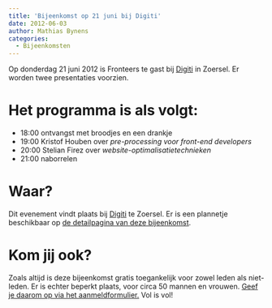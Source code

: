 ```yaml
---
title: 'Bijeenkomst op 21 juni bij Digiti'
date: 2012-06-03
author: Mathias Bynens
categories:
  - Bijeenkomsten
---
```


Op donderdag 21 juni 2012 is Fronteers te gast bij [Digiti](http://digiti.be/) in Zoersel. Er worden twee presentaties voorzien.

# Het programma is als volgt:

- 18:00 ontvangst met broodjes en een drankje
- 19:00 Kristof Houben over _pre-processing voor front-end developers_
- 20:00 Stelian Firez over _website-optimalisatietechnieken_
- 21:00 naborrelen

# Waar?

Dit evenement vindt plaats bij [Digiti](http://digiti.be/) te Zoersel. Er is een plannetje beschikbaar op [de detailpagina van deze bijeenkomst](/bijeenkomsten/2012/digiti).

# Kom jij ook?

Zoals altijd is deze bijeenkomst gratis toegankelijk voor zowel leden als niet-leden. Er is echter beperkt plaats, voor circa 50 mannen en vrouwen. [Geef je daarom op via het aanmeldformulier.](/bijeenkomsten/2012/digiti#formulier-1) Vol is vol!
